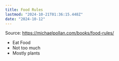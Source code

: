```yaml
---
title: Food Rules
lastmod: "2024-10-21T01:36:15.448Z"
date: "2024-10-12"
---
```


Source: <https://michaelpollan.com/books/food-rules/>

- Eat Food
- Not too much
- Mostly plants
